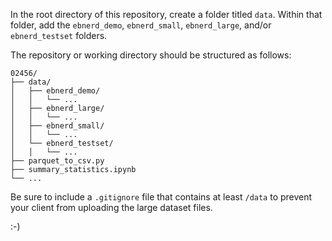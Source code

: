 In the root directory of this repository, create a folder titled `data`. Within that folder, add the `ebnerd_demo`, `ebnerd_small`, `ebnerd_large`, and/or `ebnerd_testset` folders.

The repository or working directory should be structured as follows:

```
02456/
├── data/
│   ├── ebnerd_demo/
│   │   └── ...
│   ├── ebnerd_large/
│   │   └── ...
│   ├── ebnerd_small/
│   │   └── ...
│   └── ebnerd_testset/
│   │   └── ...
├── parquet_to_csv.py
├── summary_statistics.ipynb
└── ...
```

Be sure to include a `.gitignore` file that contains at least `/data` to prevent your client from uploading the large dataset files.

:-)
